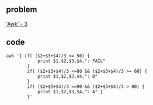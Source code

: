 ## problem
['Awk' - 3](https://www.hackerrank.com/challenges/awk-3/problem)

## code
```shell
awk '{ if( ($2+$3+$4)/3 <= 50) { 
            print $1,$2,$3,$4,": FAIL" 
        } 
        if( ($2+$3+$4)/3 <=80 && ($2+$3+$4)/3 >= 60) { 
            print $1,$2,$3,$4,": B" 
        } 
        if( ($2+$3+$4)/3 <=90 && ($2+$3+$4)/3 > 80) { 
            print $1,$2,$3,$4,": A" }  
        }'  
```